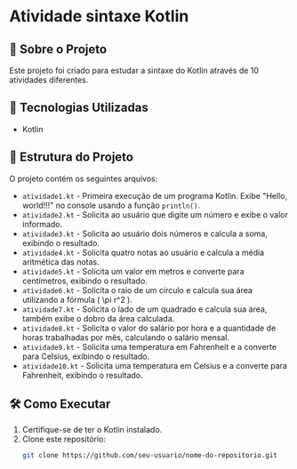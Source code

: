 # Atividade sintaxe Kotlin

## 📌 Sobre o Projeto
Este projeto foi criado para estudar a sintaxe do Kotlin através de 10 atividades diferentes.

## 🚀 Tecnologias Utilizadas
- Kotlin

## 📁 Estrutura do Projeto
O projeto contém os seguintes arquivos:
- `atividade1.kt` - Primeira execução de um programa Kotlin. Exibe "Hello, world!!!" no console usando a função `println()`.
- `atividade2.kt` - Solicita ao usuário que digite um número e exibe o valor informado.
- `atividade3.kt` - Solicita ao usuário dois números e calcula a soma, exibindo o resultado.
- `atividade4.kt` - Solicita quatro notas ao usuário e calcula a média aritmética das notas.
- `atividade5.kt` - Solicita um valor em metros e converte para centímetros, exibindo o resultado.
- `atividade6.kt` - Solicita o raio de um círculo e calcula sua área utilizando a fórmula \( \pi r^2 \).
- `atividade7.kt` - Solicita o lado de um quadrado e calcula sua área, também exibe o dobro da área calculada.
- `atividade8.kt` - Solicita o valor do salário por hora e a quantidade de horas trabalhadas por mês, calculando o salário mensal.
- `atividade9.kt` - Solicita uma temperatura em Fahrenheit e a converte para Celsius, exibindo o resultado.
- `atividade10.kt` - Solicita uma temperatura em Celsius e a converte para Fahrenheit, exibindo o resultado.

## 🛠 Como Executar
1. Certifique-se de ter o Kotlin instalado.
2. Clone este repositório:
   ```bash
   git clone https://github.com/seu-usuario/nome-do-repositorio.git
